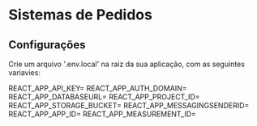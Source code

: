 # Sistemas de Pedidos

## Configurações

Crie um arquivo '.env.local' na raiz da sua aplicação, com as seguintes variavies:

REACT_APP_API_KEY= 
REACT_APP_AUTH_DOMAIN= 
REACT_APP_DATABASEURL= 
REACT_APP_PROJECT_ID= 
REACT_APP_STORAGE_BUCKET= 
REACT_APP_MESSAGINGSENDERID= 
REACT_APP_APP_ID=
REACT_APP_MEASUREMENT_ID=
